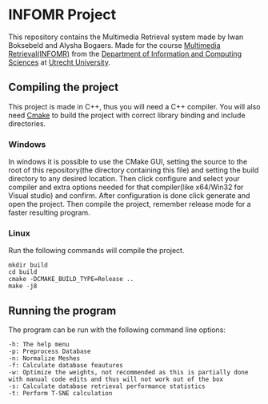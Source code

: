 # INFOMR Project
This repository contains the Multimedia Retrieval system made by Iwan Boksebeld and Alysha Bogaers. Made for the course [Multimedia Retrieval(INFOMR)](http://www.staff.science.uu.nl/~telea001/MR/MR) from the [Department of Information and Computing Sciences](https://www.uu.nl/en/organisation/department-of-information-and-computing-sciences) at [Utrecht University](https://www.uu.nl/).

## Compiling the project
This project is made in C++, thus you will need a C++ compiler. You will also need [Cmake](https://www.cmake.org/) to build the project with correct library binding and include directories.

### Windows
In windows it is possible to use the CMake GUI, setting the source to the root of this repository(the directory containing this file) and setting the build directory to any desired location.
Then click configure and select your compiler and extra options needed for that compiler(like x64/Win32 for Visual studio) and confirm. After configuration is done click generate and open the project.
Then compile the project, remember release mode for a faster resulting program.

### Linux
Run the following commands will compile the project.
```
mkdir build
cd build
cmake -DCMAKE_BUILD_TYPE=Release ..
make -j8
```

## Running the program
The program can be run with the following command line options:
```
-h: The help menu
-p: Preprocess Database
-n: Normalize Meshes
-f: Calculate database feautures
-w: Optimize the weights, not recommended as this is partially done with manual code edits and thus will not work out of the box
-s: Calculate database retrieval performance statistics
-t: Perform T-SNE calculation
```
